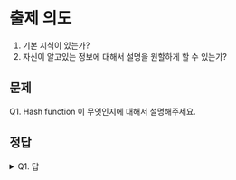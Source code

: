 # 출제 의도
1. 기본 지식이 있는가?
2. 자신이 알고있는 정보에 대해서 설명을 원할하게 할 수 있는가?
## 문제
Q1. Hash function 이 무엇인지에 대해서 설명해주세요.
## 정답
<details><summary>Q1. 답</summary>
<pre>
Hash function 은 임의의 데이터를 항상 같은 결과를 출력하는 함수입니다.
여기서 항상 같다는 말은 같은 input data 가 있는 경우에만 해당됩니다.
하지만 Hash function 에서 도출되는 hash value 는 대부분 고정된 길이를 사용하기 때문에 비둘기집의 원리에 의해서 충돌이 날 수 있습니다.

보통 Hash function 에서는
1. 곱셈
2. 나눗셈 (대부분 소수(prime number))
를 이용한 연산이 대부분이며, 다른 방법도 많이 존재합니다.

--- 요약 ---
1. Hash function 은 키(key)를 매핑해서 Hash value 로 매핑한다.
2. 비둘기집 원리에 의해서 Hash value 는 동일한 값이 생성될 수 있다.
3. Hash value 는 보통 index 로 사용하기 때문에 integer 형식이 많고 곱셈과 나눗셈을 이용한다.(대부분 소수를 사용하고 2의 제곱수는 피한다.)
</pre>
</details>